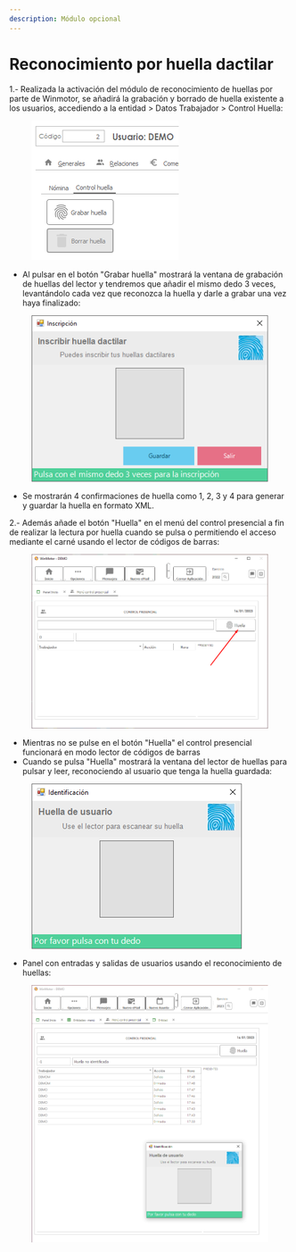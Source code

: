 ```yaml
---
description: Módulo opcional
---
```


# Reconocimiento por huella dactilar

1.- Realizada la activación del módulo de reconocimiento de huellas por parte de Winmotor, se añadirá la grabación y borrado de huella existente a los usuarios, accediendo a la entidad > Datos Trabajador > Control Huella:

<figure><img src="../../../.gitbook/assets/imagen (2) (1) (3) (1).png" alt=""><figcaption></figcaption></figure>

* Al pulsar en el botón "Grabar huella" mostrará la ventana de grabación de huellas del lector y tendremos que añadir el mismo dedo 3 veces, levantándolo cada vez que reconozca la huella y darle a grabar una vez haya finalizado:

<figure><img src="../../../.gitbook/assets/imagen (8) (1) (2) (1) (1).png" alt=""><figcaption></figcaption></figure>

* Se mostrarán 4 confirmaciones de huella como 1, 2, 3 y 4 para generar y guardar la huella en formato XML.

2.- Además añade el botón "Huella" en el menú del control presencial a fin de realizar la lectura por huella cuando se pulsa o permitiendo el acceso mediante el carné usando el lector de códigos de barras:

<figure><img src="../../../.gitbook/assets/imagen (1) (1) (2) (2) (1).png" alt=""><figcaption></figcaption></figure>

* Mientras no se pulse en el botón "Huella" el control presencial funcionará en modo lector de códigos de barras
* Cuando se pulsa "Huella" mostrará la ventana del lector de huellas para pulsar y leer, reconociendo al usuario que tenga la huella guardada:

<figure><img src="../../../.gitbook/assets/imagen (3) (5) (1) (1).png" alt=""><figcaption></figcaption></figure>

* Panel con entradas y salidas de usuarios usando el reconocimiento de huellas:

<figure><img src="../../../.gitbook/assets/imagen (6) (1) (4).png" alt=""><figcaption></figcaption></figure>
